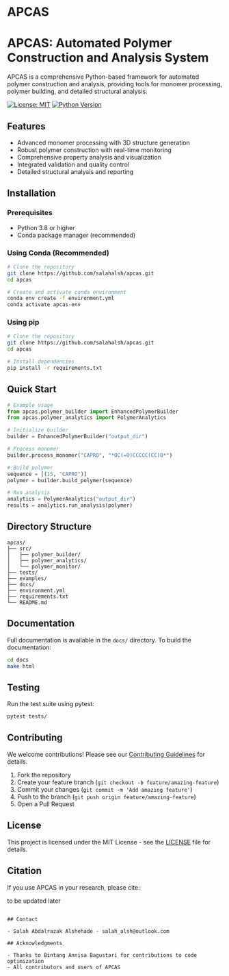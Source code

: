 # APCAS
# APCAS: Automated Polymer Construction and Analysis System

APCAS is a comprehensive Python-based framework for automated polymer construction and analysis, providing tools for monomer processing, polymer building, and detailed structural analysis.

[![License: MIT](https://img.shields.io/badge/License-MIT-yellow.svg)](https://opensource.org/licenses/MIT)
[![Python Version](https://img.shields.io/badge/python-3.8%2B-blue)](https://www.python.org/downloads/)

## Features

- Advanced monomer processing with 3D structure generation
- Robust polymer construction with real-time monitoring
- Comprehensive property analysis and visualization
- Integrated validation and quality control
- Detailed structural analysis and reporting

## Installation

### Prerequisites

- Python 3.8 or higher
- Conda package manager (recommended)

### Using Conda (Recommended)

```bash
# Clone the repository
git clone https://github.com/salahalsh/apcas.git
cd apcas

# Create and activate conda environment
conda env create -f environment.yml
conda activate apcas-env
```

### Using pip

```bash
# Clone the repository
git clone https://github.com/salahalsh/apcas.git
cd apcas

# Install dependencies
pip install -r requirements.txt
```

## Quick Start

```python
# Example usage
from apcas.polymer_builder import EnhancedPolymerBuilder
from apcas.polymer_analytics import PolymerAnalytics

# Initialize builder
builder = EnhancedPolymerBuilder("output_dir")

# Process monomer
builder.process_monomer("CAPRO", "*OC(=O)CCCCC(CC)O*")

# Build polymer
sequence = [(15, "CAPRO")]
polymer = builder.build_polymer(sequence)

# Run analysis
analytics = PolymerAnalytics("output_dir")
results = analytics.run_analysis(polymer)
```

## Directory Structure

```
apcas/
├── src/
│   ├── polymer_builder/
│   ├── polymer_analytics/
│   └── polymer_monitor/
├── tests/
├── examples/
├── docs/
├── environment.yml
├── requirements.txt
└── README.md
```

## Documentation

Full documentation is available in the `docs/` directory. To build the documentation:

```bash
cd docs
make html
```

## Testing

Run the test suite using pytest:

```bash
pytest tests/
```

## Contributing

We welcome contributions! Please see our [Contributing Guidelines](CONTRIBUTING.md) for details.

1. Fork the repository
2. Create your feature branch (`git checkout -b feature/amazing-feature`)
3. Commit your changes (`git commit -m 'Add amazing feature'`)
4. Push to the branch (`git push origin feature/amazing-feature`)
5. Open a Pull Request

## License

This project is licensed under the MIT License - see the [LICENSE](LICENSE) file for details.

## Citation

If you use APCAS in your research, please cite:

to be updated later
```

## Contact

- Salah Abdalrazak Alshehade - salah_alsh@outlook.com

## Acknowledgments

- Thanks to Bintang Annisa Bagustari for contributions to code optimization
- All contributors and users of APCAS
